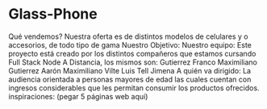 # Glass-Phone

Qué vendemos?
Nuestra oferta es de distintos modelos de celulares y o accesorios, de todo tipo de gama
Nuestro Objetivo:
Nuestro equipo:
Este proyecto está creado por los distintos compañeros que estamos cursando Full Stack Node A Distancia, los mismos son:
Gutierrez Franco Maximiliano
Gutierrez Aarón Maximiliano
Vilte Luis
Tell Jimena
A quién va dirigido:
La audiencia orientada a personas mayores de edad las cuales cuentan con ingresos considerables que les permitan consumir los productos ofrecidos.
inspiraciones: (pegar 5 páginas web aquí)
